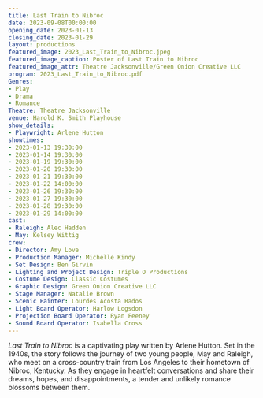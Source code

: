 ```yaml
---
title: Last Train to Nibroc
date: 2023-09-08T00:00:00
opening_date: 2023-01-13
closing_date: 2023-01-29
layout: productions
featured_image: 2023_Last_Train_to_Nibroc.jpeg
featured_image_caption: Poster of Last Train to Nibroc
featured_image_attr: Theatre Jacksonville/Green Onion Creative LLC
program: 2023_Last_Train_to_Nibroc.pdf
Genres:
- Play
- Drama
- Romance
Theatre: Theatre Jacksonville
venue: Harold K. Smith Playhouse
show_details:
- Playwright: Arlene Hutton
showtimes:
- 2023-01-13 19:30:00
- 2023-01-14 19:30:00
- 2023-01-19 19:30:00
- 2023-01-20 19:30:00
- 2023-01-21 19:30:00
- 2023-01-22 14:00:00
- 2023-01-26 19:30:00
- 2023-01-27 19:30:00
- 2023-01-28 19:30:00
- 2023-01-29 14:00:00
cast:
- Raleigh: Alec Hadden
- May: Kelsey Wittig
crew:
- Director: Amy Love
- Production Manager: Michelle Kindy
- Set Design: Ben Girvin
- Lighting and Project Design: Triple O Productions
- Costume Design: Classic Costumes
- Graphic Design: Green Onion Creative LLC
- Stage Manager: Natalie Brown
- Scenic Painter: Lourdes Acosta Bados
- Light Board Operator: Harlow Logsdon
- Projection Board Operator: Ryan Feeney
- Sound Board Operator: Isabella Cross
---
```

*Last Train to Nibroc* is a captivating play written by Arlene Hutton. Set in the 1940s, the story follows the journey of two young people, May and Raleigh, who meet on a cross-country train from Los Angeles to their hometown of Nibroc, Kentucky. As they engage in heartfelt conversations and share their dreams, hopes, and disappointments, a tender and unlikely romance blossoms between them. 